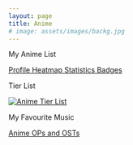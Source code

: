 ```yaml
---
layout: page
title: Anime
# image: assets/images/backg.jpg
---
```


<buttona class="accordion">My Anime List</buttona>
<div class="panel">
    <p></p>
    <a href="https://myanimelist.net/profile/wrath3435" class="button"> Profile </a>
    <a href="https://malheatmap.com/users/wrath3435" class="button"> Heatmap </a>
    <a href="https://anime.plus/wrath3435" class="button"> Statistics </a>
    <a href="http://www.mal-badges.net/users/wrath3435" class="button"> Badges </a>
</div>
<p></p>
<buttona class="accordion">Tier List</buttona>
<div class="panel">
    <p></p>
    <a href="https://tiermaker.com/create/anime-1587667 " class="image main"><img src="Tier List.png" alt="Anime Tier List" /></a>
</div>
<p></p> 
<p></p>
<buttona class="accordion">My Favourite Music</buttona>
<div class="panel">
    <p></p>
    <a href="https://www.youtube.com/playlist?list=PL_oWkLvcB4HP1U_mOahMiEqRRKntuRI6Z" class="button">Anime OPs and OSTs</a>
</div>
